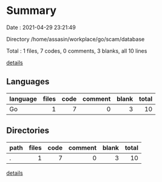 # Summary

Date : 2021-04-29 23:21:49

Directory /home/assasin/workplace/go/scam/database

Total : 1 files,  7 codes, 0 comments, 3 blanks, all 10 lines

[details](details.md)

## Languages
| language | files | code | comment | blank | total |
| :--- | ---: | ---: | ---: | ---: | ---: |
| Go | 1 | 7 | 0 | 3 | 10 |

## Directories
| path | files | code | comment | blank | total |
| :--- | ---: | ---: | ---: | ---: | ---: |
| . | 1 | 7 | 0 | 3 | 10 |

[details](details.md)